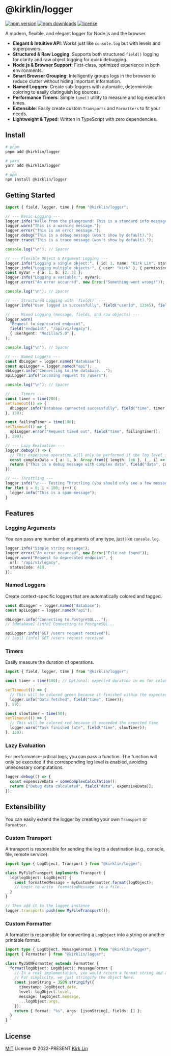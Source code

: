 # @kirklin/logger

[![npm version](https://img.shields.io/npm/v/@kirklin/logger.svg?style=flat&colorA=18181B&colorB=28CF8D)](https://www.npmjs.com/package/@kirklin/logger)
[![npm downloads](https://img.shields.io/npm/dm/@kirklin/logger.svg?style=flat&colorA=18181B&colorB=28CF8D)](https://www.npmjs.com/package/@kirklin/logger)
[![license](https://img.shields.io/npm/l/@kirklin/logger.svg?style=flat&colorA=18181B&colorB=28CF8D)](https://github.com/kirklin/logger/blob/main/LICENSE)

A modern, flexible, and elegant logger for Node.js and the browser.

- **Elegant & Intuitive API**: Works just like `console.log` but with levels and superpowers.
- **Structured & Raw Logging**: Supports both structured `field()` logging for clarity and raw object logging for quick debugging.
- **Node.js & Browser Support**: First-class, optimized experience in both environments.
- **Smart Browser Grouping**: Intelligently groups logs in the browser to reduce clutter without hiding important information.
- **Named Loggers**: Create sub-loggers with automatic, deterministic coloring to easily distinguish log sources.
- **Performance Timers**: Simple `time()` utility to measure and log execution times.
- **Extensible**: Easily create custom `Transports` and `Formatters` to fit your needs.
- **Lightweight & Typed**: Written in TypeScript with zero dependencies.

## Install

```bash
# pnpm
pnpm add @kirklin/logger

# yarn
yarn add @kirklin/logger

# npm
npm install @kirklin/logger
```

## Getting Started

```typescript
import { field, logger, time } from "@kirklin/logger";

// --- Basic Logging ---
logger.info("Hello from the playground! This is a standard info message.");
logger.warn("This is a warning message.");
logger.error("This is an error message.");
logger.debug("This is a debug message (won't show by default).");
logger.trace("This is a trace message (won't show by default).");

console.log("\n"); // Spacer

// --- Flexible Object & Argument Logging ---
logger.info("Logging a single object:", { id: 1, name: "Kirk Lin", status: "active" });
logger.info("Logging multiple objects:", { user: "kirk" }, { permissions: ["read", "write"] });
const myVar = { a: 1, b: [2, 3] };
logger.info("Logging a variable:", myVar);
logger.error("An error occurred", new Error("Something went wrong!"));

console.log("\n"); // Spacer

// --- Structured Logging with `field()` ---
logger.info("User logged in successfully", field("userId", 12345), field("tenant", "acme-corp"));

// --- Mixed Logging (message, fields, and raw objects) ---
logger.warn(
  "Request to deprecated endpoint",
  field("endpoint", "/api/v1/legacy"),
  { userAgent: "Mozilla/5.0" },
);

console.log("\n"); // Spacer

// --- Named Loggers ---
const dbLogger = logger.named("database");
const apiLogger = logger.named("api");
dbLogger.info("Connecting to the database...");
apiLogger.info("Incoming request to /users");

console.log("\n"); // Spacer

// --- Timers ---
const timer = time(200);
setTimeout(() => {
  dbLogger.info("Database connected successfully", field("time", timer));
}, 150);

const failingTimer = time(100);
setTimeout(() => {
  apiLogger.error("Request timed out", field("time", failingTimer));
}, 200);

// --- Lazy Evaluation ---
logger.debug(() => {
  // This expensive operation will only be performed if the log level is debug or lower
  const complexData = { a: 1, b: Array.from({ length: 1e6 }, (_, i) => i).reduce((a, b) => a + b, 0) };
  return ["This is a debug message with complex data", field("data", complexData)];
});

// --- Throttling ---
logger.info("\n--- Testing Throttling (you should only see a few messages below) ---");
for (let i = 0; i < 100; i++) {
  logger.info("This is a spam message");
}
```

## Features

### Logging Arguments

You can pass any number of arguments of any type, just like `console.log`.

```typescript
logger.info("Simple string message");
logger.error("An error occurred", new Error("File not found"));
logger.warn("Request to deprecated endpoint", {
  url: "/api/v1/legacy",
  statusCode: 410,
});
```

### Named Loggers

Create context-specific loggers that are automatically colored and tagged.

```typescript
const dbLogger = logger.named("database");
const apiLogger = logger.named("api");

dbLogger.info("Connecting to PostgreSQL...");
// [database] [info] Connecting to PostgreSQL...

apiLogger.info("GET /users request received");
// [api] [info] GET /users request received
```

### Timers

Easily measure the duration of operations.

```typescript
import { field, logger, time } from "@kirklin/logger";

const timer = time(100); // Optional: expected duration in ms for color coding

setTimeout(() => {
  // This will be colored green because it finished within the expected time
  logger.info("Data fetched", field("time", timer));
}, 80);

const slowTimer = time(50);
setTimeout(() => {
  // This will be colored red because it exceeded the expected time
  logger.warn("Task finished late", field("time", slowTimer));
}, 120);
```

### Lazy Evaluation

For performance-critical logs, you can pass a function. The function will only be executed if the corresponding log level is enabled, avoiding unnecessary computations.

```typescript
logger.debug(() => {
  const expensiveData = someComplexCalculation();
  return ["Debug data calculated", field("data", expensiveData)];
});
```

## Extensibility

You can easily extend the logger by creating your own `Transport` or `Formatter`.

### Custom Transport

A transport is responsible for sending the log to a destination (e.g., console, file, remote service).

```typescript
import type { LogObject, Transport } from "@kirklin/logger";

class MyFileTransport implements Transport {
  log(logObject: LogObject) {
    const formattedMessage = myCustomFormatter.format(logObject);
    // Logic to write `formattedMessage` to a file...
  }
}

// Then add it to the logger instance
logger.transports.push(new MyFileTransport());
```

### Custom Formatter

A formatter is responsible for converting a `LogObject` into a string or another printable format.

```typescript
import type { LogObject, MessageFormat } from "@kirklin/logger";
import { Formatter } from "@kirklin/logger";

class MyJSONFormatter extends Formatter {
  format(logObject: LogObject): MessageFormat {
    // In a real implementation, you would return a format string and args.
    // For simplicity, we just stringify the object here.
    const jsonString = JSON.stringify({
      timestamp: logObject.date,
      level: logObject.level,
      message: logObject.message,
      ...logObject.args,
    });
    return { format: "%s", args: [jsonString], fields: [] };
  }
}
```

## License

[MIT](./LICENSE) License &copy; 2022-PRESENT [Kirk Lin](https://github.com/kirklin)
